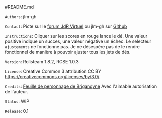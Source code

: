 #README.md

`Authors`: jlm-gh

`Contact`: Picte sur le [forum JdR Virtuel](https://jdrvirtuel.com) ou jlm-gh sur [Github](https://github.com)

`Instructions`: Cliquer sur les scores en rouge lance le dé. Une valeur positive indique un succes, une valeur négative un échec. Le selecteur `ajustements` ne fonctionne pas. Je ne désespère pas de le rendre fonctionnel de manière à pouvoir ajuster tous les jets de dés.

`Version`: Rolisteam 1.8.2, RCSE 1.0.3

`License`: Creative Common 3 attribution CC BY https://creativecommons.org/licenses/by/3.0/

`Credits`: [Feuille de personnage de Brigandyne](https://brigandyne.files.wordpress.com/2016/07/brigandyne-feuille-daventure.pdf) Avec l'aimable autorisation de l'auteur.

`Status`: WIP

`Release`: 0.1
